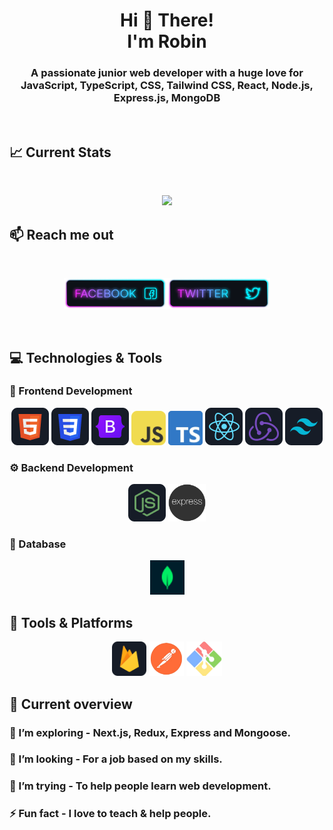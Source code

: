 <h1 align="center">Hi 👋 There! <br /> I'm Robin</h1>
<h3 align="center">
A passionate junior web developer with a huge love for JavaScript, TypeScript, CSS, Tailwind CSS, React, Node.js, Express.js, MongoDB</h3>
<br />

## :chart_with_upwards_trend: Current Stats

<br />
<p align="center">
  <img width="60%" src="https://github-readme-streak-stats.herokuapp.com?user=robin0787&theme=react&hide_border=true&background=0E151F&stroke=0E151F&fire=FF1CF7&sideLabels=00F0FF&currStreakNum=FF1CF7&ring=FF1CF7&currStreakLabel=FF1CF7&sideNums=00F0FF" />
</p>

## :mailbox: Reach me out

<br />

[<p align="center"><img height="50" width="165" src="./images/icons/Facebook.png">](https://www.facebook.com/robinhossen636)[<img height="50" width="165" src="./images/icons/Twitter.png"> </p>](https://twitter.com/robinhossen636)

<br />

## 💻 Technologies & Tools

### 🚀 Frontend Development

<p align="center">
  <img src="./images/icons/HTML.png" />
  <img src="./images/icons/css.png" />
  <img src="./images/icons/Bootsrap.png" />
  <img src="./images/icons/JavaScript.png" height="55"/>
  <img src="./images/icons/ts.png" height="55"/>
  <img src="./images/icons/react.png" />
  <img src="./images/icons/redux.png" />
  <img src="./images/icons/tailwind.png" />
</p>

### ⚙️ Backend Development

<p align="center">
  <img src="./images/icons/node.png" />
  <img height="60" src="./images/icons/express.png" />
</p>

### 📂 Database

<p align="center">
  <img src="./images/icons/mongo.png" height="55"/>
</p>

## 🔧 Tools & Platforms

<p align="center">
  <img src="./images/icons/firebase.png" height="55"/>
  <img src="./images/icons/postman.png" height="55"/>
  <img src="./images/icons/git.png" height="55" />
</p>

## :eyes: Current overview

<!-- ### 🔭 I’m working - In Programming Hero. -->

### 🌱 I’m exploring - Next.js, Redux, Express and Mongoose.

### 👯 I’m looking - For a job based on my skills.

### 🤔 I’m trying - To help people learn web development.

### ⚡ Fun fact - I love to teach & help people.

<br />
